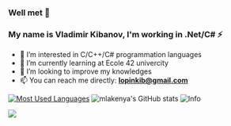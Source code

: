 
### Well met 👋 
### My name is Vladimir Kibanov, I'm working in .Net/C# ⚡
- 👀 I’m interested in C/C++/C# programmation languages 
- 🌱 I’m currently learning at Ecole 42 univercity
- 💞️ I’m looking to improve my knowledges
- 📫 You can reach me directly: **lopinkib@gmail.com**
<!-- 
github_dark 
&theme=radical -->
[![Most Used Languages](https://github-readme-stats.vercel.app/api/top-langs/?username=mlakenya&show_icons=true&theme=github_dark)](https://github.com/mlakenya?tab=repositories)
![mlakenya's GitHub stats](https://github-readme-stats.vercel.app/api?username=mlakenya&count_private=true&show_icons=true&theme=github_dark)
![Info](https://github-profile-summary-cards.vercel.app/api/cards/profile-details?username=mlakenya&show_icons=true&theme=github_dark)

![](https://komarev.com/ghpvc/?username=mlakenya&label=PROFILE+VIEWS&style=flat-square)
